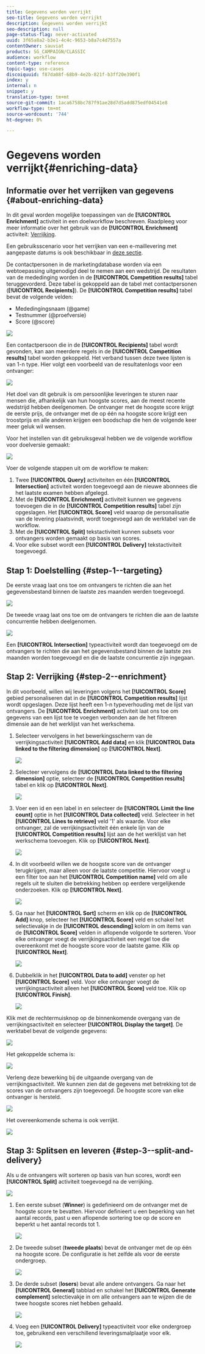```yaml
---
title: Gegevens worden verrijkt
seo-title: Gegevens worden verrijkt
description: Gegevens worden verrijkt
seo-description: null
page-status-flag: never-activated
uuid: 3f65a8a2-b3e1-4c4c-9653-b8a7c4d7557a
contentOwner: sauviat
products: SG_CAMPAIGN/CLASSIC
audience: workflow
content-type: reference
topic-tags: use-cases
discoiquuid: f87da08f-68b9-4e2b-821f-b3ff20e390f1
index: y
internal: n
snippet: y
translation-type: tm+mt
source-git-commit: 1aca6758bc787f91ae28d7d5add875edf04541e8
workflow-type: tm+mt
source-wordcount: '744'
ht-degree: 0%

---
```



# Gegevens worden verrijkt{#enriching-data}

## Informatie over het verrijken van gegevens {#about-enriching-data}

In dit geval worden mogelijke toepassingen van de **[!UICONTROL Enrichment]** activiteit in een doelworkflow beschreven. Raadpleeg voor meer informatie over het gebruik van de **[!UICONTROL Enrichment]** activiteit: [Verrijking](../../workflow/using/enrichment.md).

Een gebruiksscenario voor het verrijken van een e-maillevering met aangepaste datums is ook beschikbaar in [deze sectie](../../workflow/using/email-enrichment-with-custom-date-fields.md).

De contactpersonen in de marketingdatabase worden via een webtoepassing uitgenodigd deel te nemen aan een wedstrijd. De resultaten van de mededinging worden in de **[!UICONTROL Competition results]** tabel teruggevorderd. Deze tabel is gekoppeld aan de tabel met contactpersonen (**[!UICONTROL Recipients]**). De **[!UICONTROL Competition results]** tabel bevat de volgende velden:

* Mededingingsnaam (@game)
* Testnummer (@proefversie)
* Score (@score)

![](assets/uc1_enrich_1.png)

Een contactpersoon die in de **[!UICONTROL Recipients]** tabel wordt gevonden, kan aan meerdere regels in de **[!UICONTROL Competition results]** tabel worden gekoppeld. Het verband tussen deze twee lijsten is van 1-n type. Hier volgt een voorbeeld van de resultatenlogs voor een ontvanger:

![](assets/uc1_enrich_2.png)

Het doel van dit gebruik is om persoonlijke leveringen te sturen naar mensen die, afhankelijk van hun hoogste scores, aan de meest recente wedstrijd hebben deelgenomen. De ontvanger met de hoogste score krijgt de eerste prijs, de ontvanger met de op één na hoogste score krijgt een troostprijs en alle anderen krijgen een boodschap die hen de volgende keer meer geluk wil wensen.

Voor het instellen van dit gebruiksgeval hebben we de volgende workflow voor doelversie gemaakt:

![](assets/uc1_enrich_3.png)

Voer de volgende stappen uit om de workflow te maken:

1. Twee **[!UICONTROL Query]** activiteiten en één **[!UICONTROL Intersection]** activiteit worden toegevoegd aan de nieuwe abonnees die het laatste examen hebben afgelegd.
1. Met de **[!UICONTROL Enrichment]** activiteit kunnen we gegevens toevoegen die in de **[!UICONTROL Competition results]** tabel zijn opgeslagen. Het **[!UICONTROL Score]** veld waarop de personalisatie van de levering plaatsvindt, wordt toegevoegd aan de werktabel van de workflow.
1. Met de **[!UICONTROL Split]** tekstactiviteit kunnen subsets voor ontvangers worden gemaakt op basis van scores.
1. Voor elke subset wordt een **[!UICONTROL Delivery]** tekstactiviteit toegevoegd.

## Stap 1: Doelstelling {#step-1--targeting}

De eerste vraag laat ons toe om ontvangers te richten die aan het gegevensbestand binnen de laatste zes maanden werden toegevoegd.

![](assets/uc1_enrich_4.png)

De tweede vraag laat ons toe om de ontvangers te richten die aan de laatste concurrentie hebben deelgenomen.

![](assets/uc1_enrich_5.png)

Een **[!UICONTROL Intersection]** typeactiviteit wordt dan toegevoegd om de ontvangers te richten die aan het gegevensbestand binnen de laatste zes maanden worden toegevoegd en die de laatste concurrentie zijn ingegaan.

## Stap 2: Verrijking {#step-2--enrichment}

In dit voorbeeld, willen wij leveringen volgens het **[!UICONTROL Score]** gebied personaliseren dat in de **[!UICONTROL Competition results]** lijst wordt opgeslagen. Deze lijst heeft een 1-n typeverhouding met de lijst van ontvangers. De **[!UICONTROL Enrichment]** activiteit laat ons toe om gegevens van een lijst toe te voegen verbonden aan de het filtreren dimensie aan de het werklijst van het werkschema.

1. Selecteer vervolgens in het bewerkingsscherm van de verrijkingsactiviteit **[!UICONTROL Add data]** en klik **[!UICONTROL Data linked to the filtering dimension]** op **[!UICONTROL Next]**.

   ![](assets/uc1_enrich_6.png)

1. Selecteer vervolgens de **[!UICONTROL Data linked to the filtering dimension]** optie, selecteer de **[!UICONTROL Competition results]** tabel en klik op **[!UICONTROL Next]**.

   ![](assets/uc1_enrich_7.png)

1. Voer een id en een label in en selecteer de **[!UICONTROL Limit the line count]** optie in het **[!UICONTROL Data collected]** veld. Selecteer in het **[!UICONTROL Lines to retrieve]** veld &#39;1&#39; als waarde. Voor elke ontvanger, zal de verrijkingsactiviteit één enkele lijn van de **[!UICONTROL Competition results]** lijst aan de het werklijst van het werkschema toevoegen. Klik op **[!UICONTROL Next]**.

   ![](assets/uc1_enrich_8.png)

1. In dit voorbeeld willen we de hoogste score van de ontvanger terugkrijgen, maar alleen voor de laatste competitie. Hiervoor voegt u een filter toe aan het **[!UICONTROL Competition name]** veld om alle regels uit te sluiten die betrekking hebben op eerdere vergelijkende onderzoeken. Klik op **[!UICONTROL Next]**.

   ![](assets/uc1_enrich_9.png)

1. Ga naar het **[!UICONTROL Sort]** scherm en klik op de **[!UICONTROL Add]** knop, selecteer het **[!UICONTROL Score]** veld en schakel het selectievakje in de **[!UICONTROL descending]** kolom in om items van de **[!UICONTROL Score]** velden in aflopende volgorde te sorteren. Voor elke ontvanger voegt de verrijkingsactiviteit een regel toe die overeenkomt met de hoogste score voor de laatste game. Klik op **[!UICONTROL Next]**.

   ![](assets/uc1_enrich_10.png)

1. Dubbelklik in het **[!UICONTROL Data to add]** venster op het **[!UICONTROL Score]** veld. Voor elke ontvanger voegt de verrijkingsactiviteit alleen het **[!UICONTROL Score]** veld toe. Klik op **[!UICONTROL Finish]**.

   ![](assets/uc1_enrich_11.png)

Klik met de rechtermuisknop op de binnenkomende overgang van de verrijkingsactiviteit en selecteer **[!UICONTROL Display the target]**. De werktabel bevat de volgende gegevens:

![](assets/uc1_enrich_13.png)

Het gekoppelde schema is:

![](assets/uc1_enrich_15.png)

Verleng deze bewerking bij de uitgaande overgang van de verrijkingsactiviteit. We kunnen zien dat de gegevens met betrekking tot de scores van de ontvangers zijn toegevoegd. De hoogste score van elke ontvanger is hersteld.

![](assets/uc1_enrich_12.png)

Het overeenkomende schema is ook verrijkt.

![](assets/uc1_enrich_14.png)

## Stap 3: Splitsen en leveren {#step-3--split-and-delivery}

Als u de ontvangers wilt sorteren op basis van hun scores, wordt een **[!UICONTROL Split]** activiteit toegevoegd na de verrijking.

![](assets/uc1_enrich_18.png)

1. Een eerste subset (**Winner**) is gedefinieerd om de ontvanger met de hoogste score te bevatten. Hiervoor definieert u een beperking van het aantal records, past u een aflopende sortering toe op de score en beperkt u het aantal records tot 1.

   ![](assets/uc1_enrich_16.png)

1. De tweede subset (**tweede plaats**) bevat de ontvanger met de op één na hoogste score. De configuratie is het zelfde als voor de eerste ondergroep.

   ![](assets/uc1_enrich_17.png)

1. De derde subset (**losers**) bevat alle andere ontvangers. Ga naar het **[!UICONTROL General]** tabblad en schakel het **[!UICONTROL Generate complement]** selectievakje in om alle ontvangers aan te wijzen die de twee hoogste scores niet hebben gehaald.

   ![](assets/uc1_enrich_19.png)

1. Voeg een **[!UICONTROL Delivery]** typeactiviteit voor elke ondergroep toe, gebruikend een verschillend leveringsmalplaatje voor elk.

   ![](assets/uc1_enrich_20.png)

